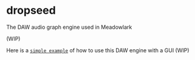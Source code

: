 # dropseed
The DAW audio graph engine used in Meadowlark

(WIP)

Here is a [`simple example`] of how to use this DAW engine with a GUI (WIP)

[`simple example`]: https://github.com/MeadowlarkDAW/dropseed-example